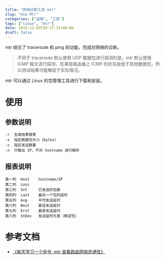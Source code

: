 ```yaml
---
title: "网络诊断工具 mtr"
slug: "Use Mtr"
categories: ["运维", "工具"]
tags: ["linux", "mtr"]
date: 2018-12-03T10:37:32+08:00
draft: false
---
```


mtr 结合了 traceroute 和 ping 的功能，完成对网络的诊断。

> 不同于 traceroute 默认使用 UDP 数据包进行探测的是，mtr 默认使用 ICMP 报文进行探测，在某些路由器上 ICMP 的优先级低于其他数据包，所以测试结果可能略低于实际情况。

mtr 可以通过 Linux 的包管理工具进行下载和安装。

# 使用

## 参数说明

```
-r  生成结果报表
-s  指定数据包大小（bytes）
-c  指定发送数量
-n  只输出 IP，不对 hostname 进行解析
```

## 报表说明

```
第一列  Host    hostname/IP
第二列  Loss    
第三列  Snt     已发送的包数
第四列  Last    最后一个包的延时
第五列  Avg     平均发送延时
第六列  Best    最佳发送延时
第七列  Erst    最差发送延时
第八列  StDev   发送延时方差（稳定性）
```

# 参考文档

* [《每天学习一个命令: mtr 查看路由网络连通性》](http://einverne.github.io/post/2017/11/mtr-usage.html)